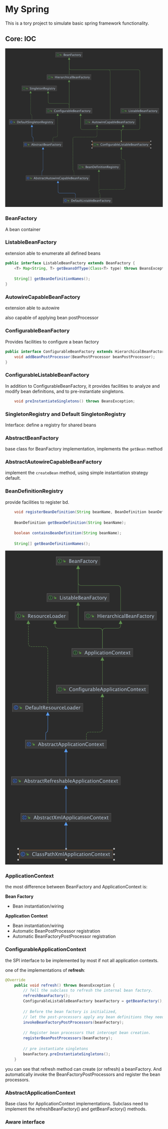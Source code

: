 # My Spring

This is a tory project to simulate basic spring framework functionality.

## Core: IOC

[//]: # (### Factory)

[//]: # ()
[//]: # (![Factory]&#40;./assets/README-1712649520345.png&#41;)

[//]: # ()
[//]: # (#### BeanFactory)

[//]: # ()
[//]: # (`BeanFactory` is a root interface to access bean container. It is implemented by objects which hold a number of `beanDefinition`.)

[//]: # ()
[//]: # (`beanDefinition` contains all the information that create a bean needed. Such as the type of bean &#40;Singleton or independent&#41; // FIX ME)

[//]: # ()
[//]: # (```java)

[//]: # (// get bean)

[//]: # (Object getBean&#40;String name&#41; throws BeansException;)

[//]: # (```)

[//]: # ()
[//]: # (#### AbstractBeanFactory)

[//]: # (I implement `BeanFactory` by `AbstractBeanFactory`, which also extends the `DefaultSingletonBeanRegister`,indicates )

[//]: # (that this has a singleton cache to provide shared instance. )

[//]: # ()
[//]: # (This is a base factory class implemented by beanFactory implementations that can obtain bean definition from some resources.)

[//]: # ()
[//]: # (#### AbstractAutowiredCapableBeanFactory)

[//]: # (Implement the AbstractBeanFactory.)

[//]: # (- It can create a bean from bean definition &#40;involves creation, populating properties, and initialization&#41;)

[//]: # (- It can also resolve bean reference)

[//]: # ()
[//]: # (#### BeanDefinitionRegistry )

[//]: # ()
[//]: # (Interface implemented by objects which can register bean definition. )

[//]: # ()
[//]: # (#### DefaultListableFactory)

[//]: # ()
[//]: # (This factory is responsible for registering bean definition and create bean from bean definition.)

[//]: # ()

![](./assets/README-1713152994708.png)

### BeanFactory
A bean container

### ListableBeanFactory
extension able to enumerate all defined beans
```java
public interface ListableBeanFactory extends BeanFactory {
    <T> Map<String, T> getBeansOfType(Class<T> type) throws BeansException;

    String[] getBeanDefinitionNames();
}
```
### AutowireCapableBeanFactory
extension able to autowire

also capable of applying bean postProcessor

### ConfigurableBeanFactory
Provides facilities to configure a bean factory

```java
public interface ConfigurableBeanFactory extends HierarchicalBeanFactory, SingletonRegistry {
    void addBeanPostProcessor(BeanPostProcessor beanPostProcessor);
}
```

### ConfigurableListableBeanFactory

In addition to ConfigurableBeanFactory, it provides facilities to analyze and modify bean definitions, and to pre-instantiate singletons.

```java
    void preInstantiateSingletons() throws BeansException;
```
### SingletonRegistry and Default SingletonRegistry
Interface: define a registry for shared beans

### AbstractBeanFactory

base class for BeanFactory implementation, 
implements the `getBean` method

### AbstractAutowireCapableBeanFactory
implement the `createBean` method, using simple instantiation strategy default.

### BeanDefinitionRegistry
provide facilities to register bd.
```java
    void registerBeanDefinition(String beanName, BeanDefinition beanDefinition);

    BeanDefinition getBeanDefinition(String beanName);

    boolean containsBeanDefinition(String beanName);

    String[] getBeanDefinitionNames();
```

![](./assets/README-1713281841626.png)

### ApplicationContext

the most difference between BeanFactory and ApplicationContext is:

**Bean Factory**

- Bean instantiation/wiring

**Application Context**

- Bean instantiation/wiring
- Automatic BeanPostProcessor registration
- Automatic BeanFactoryPostProcessor registration

[//]: # (- Convenient MessageSource access &#40;for i18n&#41;)

[//]: # (- ApplicationEvent publication)


### ConfigurableApplicationContext
the SPI interface to be implemented by most if not all application contexts.

one of the implementations of **refresh**:

```java
@Override
    public void refresh() throws BeansException {
        // Tell the subclass to refresh the internal bean factory.
        refreshBeanFactory();
        ConfigurableListableBeanFactory beanFactory = getBeanFactory();

        // Before the bean factory is initialized,
        // let the post-processors apply any bean definitions they need.
        invokeBeanFactoryPostProcessors(beanFactory);

        // Register bean processors that intercept bean creation.
        registerBeanPostProcessors(beanFactory);

        // pre instantiate singletons
        beanFactory.preInstantiateSingletons();
    }
```
you can see that refresh method can create (or refresh) a beanFactory. And automatically invoke the BeanFactoryPostProcessors and register the bean processors.

### AbstractApplicationContext
Base class for ApplicationContext implementations.
Subclass need to implement the refreshBeanFactory() and getBeanFactory() methods.

### Aware interface

